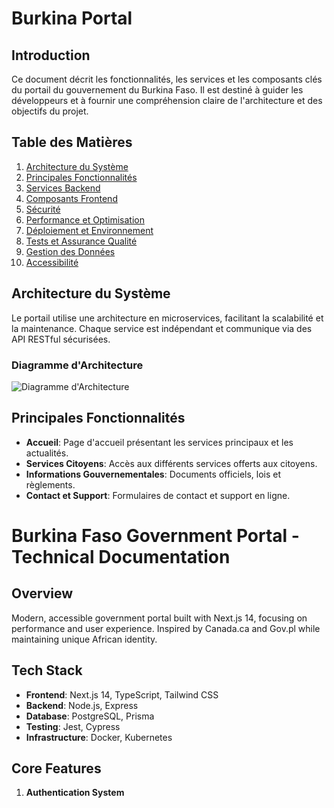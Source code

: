 # Burkina Portal

## Introduction
Ce document décrit les fonctionnalités, les services et les composants clés du portail du gouvernement du Burkina Faso. Il est destiné à guider les développeurs et à fournir une compréhension claire de l'architecture et des objectifs du projet.

## Table des Matières
1. [Architecture du Système](#architecture-du-système)
2. [Principales Fonctionnalités](#principales-fonctionnalités)
3. [Services Backend](#services-backend)
4. [Composants Frontend](#composants-frontend)
5. [Sécurité](#sécurité)
6. [Performance et Optimisation](#performance-et-optimisation)
7. [Déploiement et Environnement](#déploiement-et-environnement)
8. [Tests et Assurance Qualité](#tests-et-assurance-qualité)
9. [Gestion des Données](#gestion-des-données)
10. [Accessibilité](#accessibilité)

## Architecture du Système
Le portail utilise une architecture en microservices, facilitant la scalabilité et la maintenance. Chaque service est indépendant et communique via des API RESTful sécurisées.

### Diagramme d'Architecture
![Diagramme d'Architecture](./docs/architecture_diagram.png)

## Principales Fonctionnalités
- **Accueil**: Page d'accueil présentant les services principaux et les actualités.
- **Services Citoyens**: Accès aux différents services offerts aux citoyens.
- **Informations Gouvernementales**: Documents officiels, lois et règlements.
- **Contact et Support**: Formulaires de contact et support en ligne.

# Burkina Faso Government Portal - Technical Documentation

## Overview
Modern, accessible government portal built with Next.js 14, focusing on performance and user experience. Inspired by Canada.ca and Gov.pl while maintaining unique African identity.

## Tech Stack
- **Frontend**: Next.js 14, TypeScript, Tailwind CSS
- **Backend**: Node.js, Express
- **Database**: PostgreSQL, Prisma
- **Testing**: Jest, Cypress
- **Infrastructure**: Docker, Kubernetes

## Core Features
1. **Authentication System**